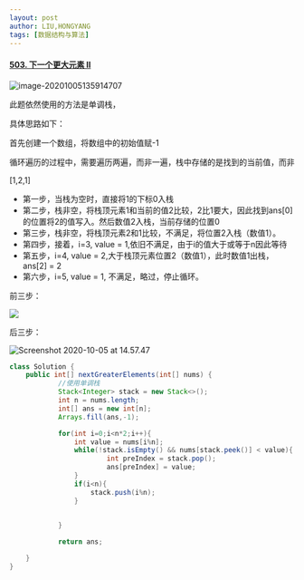 ```yaml
---
layout: post
author: LIU,HONGYANG
tags: [数据结构与算法]
---
```


#### [503. 下一个更大元素 II](https://leetcode-cn.com/problems/next-greater-element-ii/)



![image-20201005135914707](https://tva1.sinaimg.cn/large/007S8ZIlgy1gjef3kfcm3j30q60kgdiv.jpg)

此题依然使用的方法是单调栈，

具体思路如下：

首先创建一个数组，将数组中的初始值赋-1

循环遍历的过程中，需要遍历两遍，而非一遍，栈中存储的是找到的当前值，而非

[1,2,1]

- 第一步，当栈为空时，直接将1的下标0入栈
- 第二步，栈非空，将栈顶元素1和当前的值2比较，2比1要大，因此找到ans[0]的位置将2的值写入。然后数值2入栈，当前存储的位置0
- 第三步，栈非空，将栈顶元素2和1比较，不满足，将位置2入栈（数值1）。
- 第四步，接着，i=3, value = 1,依旧不满足，由于i的值大于或等于n因此等待
- 第五步，i=4, value = 2,大于栈顶元素位置2（数值1），此时数值1出栈，ans[2] = 2
- 第六步，i=5, value = 1, 不满足，略过，停止循环。



前三步：

![](https://tva1.sinaimg.cn/large/007S8ZIlgy1gjegsuaq7wj30m60g2gmk.jpg)



后三步：

![Screenshot 2020-10-05 at 14.57.47](https://tva1.sinaimg.cn/large/007S8ZIlgy1gjegu32zjej30km0eqaay.jpg)



```java
class Solution {
    public int[] nextGreaterElements(int[] nums) {
            //使用单调栈 
            Stack<Integer> stack = new Stack<>();
            int n = nums.length;
            int[] ans = new int[n];
            Arrays.fill(ans,-1);

            for(int i=0;i<n*2;i++){
                int value = nums[i%n];
                while(!stack.isEmpty() && nums[stack.peek()] < value){
                        int preIndex = stack.pop();
                        ans[preIndex] = value;
                }
                if(i<n){
                    stack.push(i%n);
                }
                

            }

            return ans;

    }
}
```



